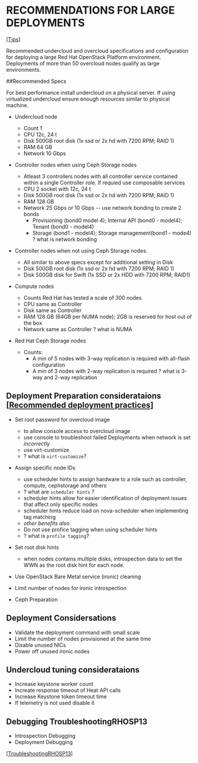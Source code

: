 # RECOMMENDATIONS FOR LARGE DEPLOYMENTS
[[Tips]]

  Recommended undercloud and overcloud specifications and configuration for deploying a large Red Hat OpenStack Platform environment. Deployments of more than 50 overcloud nodes qualify as large environments.

##Recommended Specs

For best performance install undercloud on a physical server. If using virtualized undercloud ensure enough resources similar to physical machine.

  - Undercloud node
    - Count 1 
    - CPU 12c, 24 t
    - Disk 500GB root disk (1x ssd or 2x hd with 7200 RPM; RAID 1)
    - RAM 64 GB 
    - Network 10 Gbps
  
  - Controller nodes when using Ceph Storage nodes
    - Atleast 3 controllers nodes with all controller service contained within a single Controller role. If requied use composable services
    - CPU 2 socket with 12c, 24 t
    - Disk 500GB root disk (1x ssd or 2x hd with 7200 RPM; RAID 1)
    - RAM 128 GB 
    - Network 25 Gbps or 10 Gbps -- use network bonding to create 2 bonds
      - Provisioning (bond0 model 4); Internal API (bond0 - model4); Tenant (bond0 - model4)
      - Storage (bond1 - model4); Storage management(bond1 - mode4)
? what is network bonding 

  - Controller nodes when not using Ceph Storage nodes.
    - All similar to above specs except for additional setting in Disk
    - Disk 500GB root disk (1x ssd or 2x hd with 7200 RPM; RAID 1)
    - Disk 500GB disk for Swift (1x SSD or 2x HDD with 7200 RPM; RAID1)

  - Compute nodes
    - Counts Red Hat has tested a scale of 300 nodes
    - CPU same as Controller
    - Disk same as Controller 
    - RAM 128 GB (64GB per NUMA node); 2GB is reserved for host out of the box
    - Network same as Controller
? what is NUMA
  - Red Hat Ceph Storage nodes
    -  Counts:
       -  A min of 5 nodes with 3-way replication is required with all-flash configuration
       -  A min of 3 nodes with 2-way replication is required
? what is 3-way and 2-way replication

## Deployment Preparation considerataions [[Recommended deployment practices]]
  - Set root password for overcloud image
    - to allow console access to overcloud image
    - use console to troubleshoot failed Deployments when network is set *incorrectly*
    - use virt-customize 
    - ? what is `virt-customize`? 
 
  - Assign specific node IDs
    - use scheduler hints to assign hardware to a role such as controller, compute, cephstorage and others
    - ? what are `scheduler hints` ?  
    - scheduler hints allow for easier identification of deployment issues that affect only specific nodes
    - scheduler hints reduce load on nova-scheduler when implementing tag matching
    - *other benefits also*
    - Do not use profice tagging when using scheduler hints
    - ? what is `profile tagging`?
 
  - Set root disk hints
    -  when nodes contains multiple disks, introspection data to set the WWN as the root disk hint for each node.
  - Use OpenStack Bare Metal service (ironic) cleaning
  - Limit number of nodes for ironic introspection
  - Ceph Preparation

## Deployment Considersations
  - Validate the deployment command with small scale
  - Limit the number of nodes provisioned at the same time
  - Disable unused NICs
  - Power off unused ironic nodes
  
## Undercloud tuning considerataions
  - Increase keystone worker count
  - Increate response timeout of Heat API calls
  - Increase Keystone token timeout time
  - If telemetry is not used disable it
  
## Debugging TroubleshootingRHOSP13
  - Introspection Debugging
  - Deployment Debugging

  [[TroubleshootingRHOSP13]]

[//begin]: # "Autogenerated link references for markdown compatibility"
[Tips]: tips "Tips"
[Recommended deployment practices]: recommended-deployment-practices "Recommended Deployment Practices"
[TroubleshootingRHOSP13]: troubleshootingrhosp13 "TroubleshootingRHOSP13"
[//end]: # "Autogenerated link references"